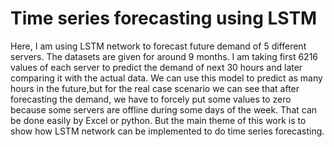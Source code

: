 # Time series forecasting using LSTM
Here, I am using LSTM network to forecast future demand of 5 different servers. The datasets are given for around 9 months. I am taking first 6216 values of each server to predict the demand of next 30 hours and later comparing it with the actual data. We can use this model to predict as many hours in the future,but for the real case scenario we can see that after forecasting the demand, we have to forcely put some values to zero because some servers are offline during some days of the week. That can be done easily by Excel or python. But the main theme of this work is to show how LSTM network can be implemented to do time series forecasting.
